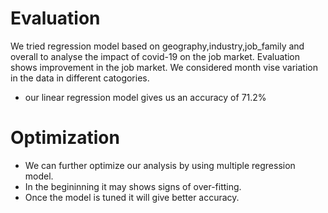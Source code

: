 # Evaluation

We tried regression model based on geography,industry,job_family and overall to analyse the impact of covid-19 on the job market.
Evaluation shows improvement in the job market. We considered month vise variation in the data in different catogories. 

- our linear regression model gives us an accuracy of 71.2%

# Optimization

- We can further optimize our analysis by using multiple regression model.
- In the begininning it may shows signs of over-fitting.
- Once the model is tuned it will give better accuracy.
